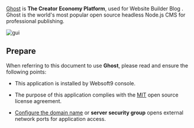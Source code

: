 [Ghost](https://ghost.org/) is **The Creator Economy Platform**, used for Website Builder Blog . Ghost is the world's most popular open source headless Node.js CMS for professional publishing.


![gui](https://libs.websoft9.com/Websoft9/DocsPicture/en/ghost/ghost-ui-websoft9.png)


## Prepare

When referring to this document to use **Ghost**, please read and ensure the following points:

- This application is installed by Websoft9 console.

- The purpose of this application complies with the [MIT](https://opensource.org/licenses/MIT) open source license agreement.

- [Configure the domain name](./domain-set) or **server security group** opens external network ports for application access.